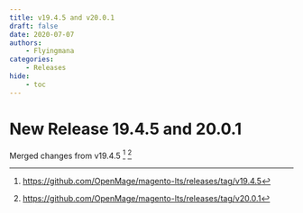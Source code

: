 ```yaml
---
title: v19.4.5 and v20.0.1
draft: false
date: 2020-07-07
authors:
    - Flyingmana
categories:
    - Releases
hide:
    - toc
---
```


# New Release 19.4.5 and 20.0.1

Merged changes from v19.4.5 [^1] [^2]

<!-- more -->

[^1]: https://github.com/OpenMage/magento-lts/releases/tag/v19.4.5
[^2]: https://github.com/OpenMage/magento-lts/releases/tag/v20.0.1
